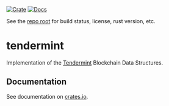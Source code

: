 [![Crate][crate-image]][crate-link]
[![Docs][docs-image]][docs-link]

See the [repo root] for build status, license, rust version, etc.

# tendermint

Implementation of the [Tendermint] Blockchain Data Structures.

## Documentation

See documentation on [crates.io][docs-link].

[//]: # (badges)

[crate-image]: https://img.shields.io/crates/v/tendermint.svg
[crate-link]: https://crates.io/crates/tendermint
[docs-image]: https://docs.rs/tendermint/badge.svg
[docs-link]: https://docs.rs/tendermint/

[//]: # (general links)

[repo root]: https://github.com/informalsystems/tendermint-rs
[Tendermint]: https://github.com/tendermint/tendermint
